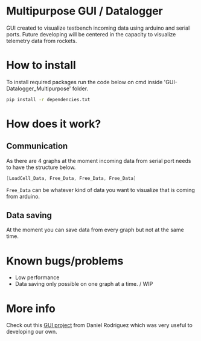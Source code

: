 # Multipurpose GUI / Datalogger
GUI created to visualize testbench incoming data using arduino and serial ports. Future developing will be centered in the capacity to visualize telemetry data from rockets.

# How to install
To install required packages run the code below on cmd inside 'GUI-Datalogger_Multipurpose' folder.
```bash
pip install -r dependencies.txt
```

# How does it work?
## Communication
As there are 4 graphs at the moment incoming data from serial port needs to have the structure below.
```c++
[LoadCell_Data, Free_Data, Free_Data, Free_Data]
```
`Free_Data` can be whatever kind of data you want to visualize that is coming from arduino.

## Data saving
At the moment you can save data from every graph but not at the same time.

# Known bugs/problems
- Low performance
- Data saving only possible on one graph at a time. / WIP

# More info
Check out this [GUI project](https://github.com/el-NASA/CanSat-Ground-station) from Daniel Rodriguez which was very useful to developing our own.